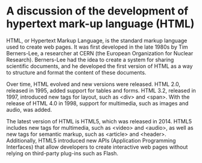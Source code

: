 # A discussion of the development of hypertext mark-up language (HTML)

HTML, or Hypertext Markup Language, is the standard markup language used to create web pages. It was first developed in the late 1980s by Tim Berners-Lee, a researcher at CERN (the European Organization for Nuclear Research). Berners-Lee had the idea to create a system for sharing scientific documents, and he developed the first version of HTML as a way to structure and format the content of these documents.

Over time, HTML evolved and new versions were released. HTML 2.0, released in 1995, added support for tables and forms. HTML 3.2, released in 1997, introduced new tags for layout, such as \<div> and \<span>. With the release of HTML 4.0 in 1998, support for multimedia, such as images and audio, was added.

The latest version of HTML is HTML5, which was released in 2014. HTML5 includes new tags for multimedia, such as \<video> and \<audio>, as well as new tags for semantic markup, such as \<article> and \<header>. Additionally, HTML5 introduced new APIs (Application Programming Interfaces) that allow developers to create interactive web pages without relying on third-party plug-ins such as Flash.
